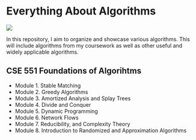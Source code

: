# Everything About Algorithms
<img src="src=https://github.com/ggamangpro101/everything-about-algorithms/blob/master/image/banner.png" />

In this repository, I aim to organize and showcase various algorithms. This will include algorithms from my coursework as well as other useful and widely applicable algorithms.

## CSE 551 Foundations of Algorihtms
- Module 1. Stable Matching
- Module 2. Greedy Algorithms
- Module 3. Amortized Analysis and Splay Trees
- Module 4. Divide and Conquer
- Module 5. Dynamic Programming
- Module 6. Network Flows
- Module 7. Reducibility, and Complexity Theory
- Module 8. Introduction to Randomized and Approximation Algorithms
